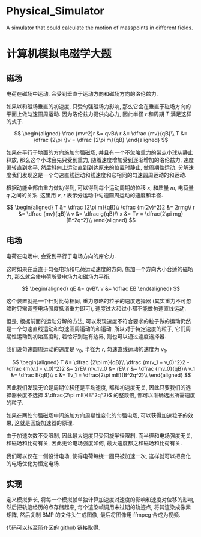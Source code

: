 # Physical_Simulator

A simulator that could calculate the motion of masspoints in different fields.

# 计算机模拟电磁学大题

## 磁场

电荷在磁场中运动, 会受到垂直于运动方向和磁场方向的洛伦兹力.

如果以和磁场垂直的初速度, 只受匀强磁场力影响, 那么它会在垂直于磁场方向的平面上做匀速圆周运动. 因为洛伦兹力提供向心力, 因此半径 $r$ 和周期 $T$ 满足这样的式子.

$$
\begin{aligned}
\frac {mv^2}r &= qvB\\
r &= \dfrac {mv}{qB}\\
T &= \dfrac {2\pi r}v = \dfrac {2\pi m}{qB}
\end{aligned}
$$

如果在平行于地面的方向施加匀强磁场, 并且有一个不忽略重力的带点小球从静止释放, 那么这个小球会先只受到重力, 随着速度增加受到逐渐增加的洛伦兹力, 速度偏转直到水平, 然后斜向上运动直到到达原来的位置时静止, 做周期性运动. 分解速度我们发现这是一个匀速直线运动和线速度和它相同的匀速圆周运动的和运动.

根据动能全部由重力做功得到, 可以得到每个运动周期的位移 $x$, 和质量 $m$, 电荷量 $q$ 之间的关系. 这里用 $v$, $r$ 表示分运动中匀速圆周运动的速度和半径.

$$
\begin{aligned}
T &= \dfrac {2\pi m}{qB}\\ 
\dfrac {m(2v)^2}2 &= 2rmg\\
r &= \dfrac {mv}{qB}\\
v &= \dfrac g{qB}\\
x &= Tv = \dfrac{2\pi mg}{B^2q^2}\\ 
\end{aligned}
$$

## 电场

电荷在电场中, 会受到平行于电场方向的库仑力.

这时如果在垂直于匀强电场和电荷运动速度的方向, 施加一个方向大小合适的磁场力, 那么就会使电荷所受电场力和磁场力平衡.

$$
\begin{aligned}
qE &= qvB\\
v &= \dfrac EB
\end{aligned}
$$

这个装置就是一个针对比荷相同, 重力忽略的粒子的速度选择器 (其实重力不可忽略时只需调整电场强度抵消重力即可), 速度过大和过小都不能做匀速直线运动.

但是, 根据前面的运动分解的方法, 可以发现速度不符合要求的粒子做的运动仍然是一个匀速直线运动和匀速圆周运动的和运动, 所以对于特定速度的粒子, 它们周期性运动到初始高度时, 若恰好到达有边界, 则也可以通过速度选择器.

我们设匀速圆周运动的速度是 $v_0$, 半径为 $r$, 匀速直线运动的速度为 $v_1$.

$$
\begin{aligned}
T &= \dfrac {2\pi m}{qB}\\ 
\dfrac {m(v_1 + v_0)^2}2 - \dfrac {m(v_1 - v_0)^2}2 &= 2rE\\
mv_1v_0 &= rE\\
r &= \dfrac {mv_0}{qB}\\
v_1 &= \dfrac E{qB}\\
x &= Tv_1 = \dfrac{2\pi mE}{B^2q^2}\\ 
\end{aligned}
$$

因此我们发现无论是周期位移还是平均速度, 都和初速度无关, 因此只要我们的选择器长度不选择 $\dfrac{2\pi mE}{B^2q^2}$ 的整数倍, 都可以准确选出所需速度的粒子.

如果在两处匀强磁场中间施加方向周期性变化的匀强电场, 可以获得加速粒子的效果, 这就是回旋加速器的原理.

由于加速次数不受限制, 因此最大速度只受回旋半径限制, 而半径和电场强度无关, 和磁场和比荷有关, 因此无论电场强度如何, 最大速度都之和磁场和比荷有关.

我们可以仅在一侧设计电场, 使得电荷每绕一圈只被加速一次, 这样就可以把变化的电场优化为恒定电场.

## 实现

定义模拟步长, 将每一个模拟帧单独计算加速度对速度的影响和速度对位移的影响, 然后把轨迹经历的点存储起来, 每个渲染帧调用未过期的轨迹点, 将其渲染成像素矩阵, 然后复制 BMP 的文件头生成图像, 最后将图像用 ffmpeg 合成为视频.

代码可以转至简介区的 github 链接取得.